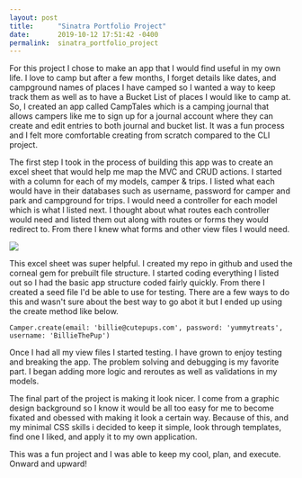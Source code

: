 ```yaml
---
layout: post
title:      "Sinatra Portfolio Project"
date:       2019-10-12 17:51:42 -0400
permalink:  sinatra_portfolio_project
---
```


For this project I chose to make an app that I would find useful in my own life. I love to camp but after a few months, I forget details like dates, and campground names of places I have camped so I wanted a way to keep track them as well as to have a Bucket List of places I would like to camp at. So, I created an app called CampTales which is a camping journal that allows campers like me to sign up for a journal account where they can create and edit entries to both journal and bucket list. It was a fun process and I felt more comfortable creating from scratch compared to the CLI project. 

The first step I took in the process of building this app was to create an excel sheet that would help me map the MVC and CRUD actions. I started with a column for each of my models, camper & trips. I listed what each would have in their databases such as username, password for camper and park and campground for trips. I would need a controller for each model which is what I listed next. I thought about what routes each controller would need and listed them out along with routes or forms they would redirect to. From there I knew what forms and other view files I would need. 

![](https://lh6.googleusercontent.com/9EV-3oZHu5JjRGw9Ozi2mwxK-e3kIGW35gb9RfKNngKOic3vb76eECoCDSA=w2400)

This excel sheet was super helpful. I created my repo in github and used the corneal gem for prebuilt file structure. I started coding everything I listed out so I had the basic app structure coded fairly quickly. From there I created a seed file I'd be able to use for testing. There are a few ways to do this and wasn't sure about the best way to go abot it but I ended up using the create method like below.

```
Camper.create(email: 'billie@cutepups.com', password: 'yummytreats', username: 'BillieThePup')
```

Once I had all my view files I started testing. I have grown to enjoy testing and breaking the app. The problem solving and debugging is my favorite part. I began adding more logic and reroutes as well as validations in my models. 

The final part of the project is making it look nicer. I come from a graphic design background so I know it would be all too easy for me to become fixated and obessed with making it look a certain way. Because of this, and my minimal CSS skills i decided to keep it simple, look through templates, find one I liked, and apply it to my own application. 

This was a fun project and I was able to keep my cool, plan, and execute. Onward and upward!

